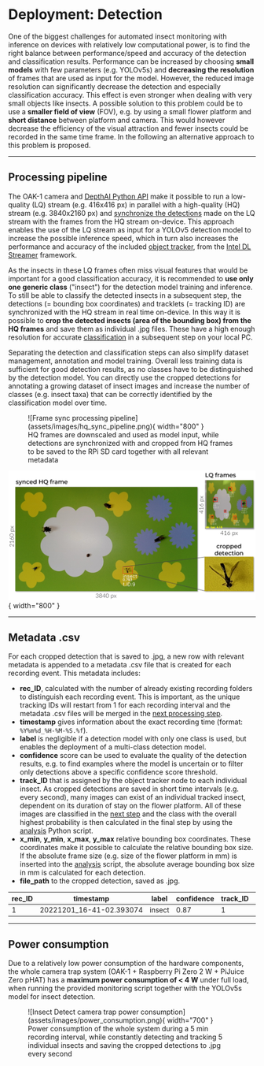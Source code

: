 # Deployment: Detection

One of the biggest challenges for automated insect monitoring with inference on
devices with relatively low computational power, is to find the right balance
between performance/speed and accuracy of the detection and classification
results. Performance can be increased by choosing **small models** with few
parameters (e.g. YOLOv5s) and **decreasing the resolution** of frames that are
used as input for the model. However, the reduced image resolution can
significantly decrease the detection and especially classification accuracy.
This effect is even stronger when dealing with very small objects like insects.
A possible solution to this problem could be to use a **smaller field of view**
(FOV), e.g. by using a small flower platform and **short distance** between
platform and camera. This would however decrease the efficiency of the visual
attraction and fewer insects could be recorded in the same time frame. In the
following an alternative approach to this problem is proposed.

---

## Processing pipeline

The OAK-1 camera and
[DepthAI Python API](https://docs.luxonis.com/projects/api/en/latest/) make it
possible to run a low-quality (LQ) stream (e.g. 416x416 px) in parallel with a
high-quality (HQ) stream (e.g. 3840x2160 px) and
[synchronize the detections](../software/programming.md#automated-monitoring-script)
made on the LQ stream with the frames from the HQ stream on-device. This
approach enables the use of the LQ stream as input for a YOLOv5 detection model
to increase the possible inference speed, which in turn also increases the
performance and accuracy of the included
[object tracker](https://docs.luxonis.com/projects/api/en/latest/components/nodes/object_tracker/),
from the [Intel DL Streamer](https://dlstreamer.github.io/dev_guide/object_tracking.html)
framework.

As the insects in these LQ frames often miss visual features that would be
important for a good classification accuracy, it is recommended to
**use only one generic class** ("insect") for the detection model training and
inference. To still be able to classify the detected insects in a subsequent
step, the detections (= bounding box coordinates) and tracklets (= tracking ID)
are synchronized with the HQ stream in real time on-device. In this way it is
possible to
**crop the detected insects (area of the bounding box) from the HQ frames** and
save them as individual .jpg files. These have a high enough resolution for
accurate [classification](classification.md) in a subsequent step on your local
PC.

Separating the detection and classification steps can also simplify dataset
management, annotation and model training. Overall less training data is
sufficient for good detection results, as no classes have to be distinguished
by the detection model. You can directly use the cropped detections for
annotating a growing dataset of insect images and increase the number of
classes (e.g. insect taxa) that can be correctly identified by the
classification model over time.

<figure markdown>
  ![Frame sync processing pipeline](assets/images/hq_sync_pipeline.png){ width="800" }
  <figcaption>HQ frames are downscaled and used as model input, while detections are
              synchronized with and cropped from HQ frames to be saved to the RPi SD
              card together with all relevant metadata</figcaption>
</figure>

![HQ frame sync cropped detection](assets/images/hq_frame_sync.png){ width="800" }

---

## Metadata .csv

For each cropped detection that is saved to .jpg, a new row with relevant
metadata is appended to a metadata .csv file that is created for each recording
event. This metadata includes:

- **rec_ID**, calculated with the number of already existing recording folders
  to distinguish each recording event. This is important, as the unique
  tracking IDs will restart from 1 for each recording interval and the metadata
  .csv files will be merged in the [next processing step](classification.md).
- **timestamp** gives information about the exact recording time (format:
  `%Y%m%d_%H-%M-%S.%f`).
- **label** is negligible if a detection model with only one class is used, but
  enables the deployment of a multi-class detection model.
- **confidence** score can be used to evaluate the quality of the detection
  results, e.g. to find examples where the model is uncertain or to filter only
  detections above a specific confidence score threshold.
- **track_ID** that is assigned by the object tracker node to each individual
  insect. As cropped detections are saved in short time intervals (e.g. every
  second), many images can exist of an individual tracked insect, dependent on
  its duration of stay on the flower platform. All of these images are
  classified in the [next step](classification.md) and the class with the
  overall highest probability is then calculated in the final step by using the
  [analysis](analysis.md) Python script.
- **x_min**, **y_min**, **x_max**, **y_max** relative bounding box coordinates.
  These coordinates make it possible to calculate the relative bounding box
  size. If the absolute frame size (e.g. size of the flower platform in mm) is
  inserted into the [analysis](analysis.md) script, the absolute average
  bounding box size in mm is calculated for each detection.
- **file_path** to the cropped detection, saved as .jpg.

| rec_ID | timestamp                                                          | label  | confidence | track_ID | x_min  | y_min  | x_max  | y_max  | file_path                                                                                                                                    |
| ------ | ------------------------------------------------------------------ | ------ | ---------- | -------- | ------ | ------ | ------ | ------ | -------------------------------------------------------------------------------------------------------------------------------------------- |
| 1      | <span style="white-space: nowrap;">20221201_16-41-02.393074</span> | insect | 0.87       | 1        | 0.5647 | 0.5357 | 0.6321 | 0.6132 | <span style="white-space: nowrap;">./insect-detect/data/20221201/20221201_16-40/cropped/insect/20221201_16-41-02.393074_1_cropped.jpg</span> |

---

## Power consumption

Due to a relatively low power consumption of the hardware components, the whole
camera trap system (OAK-1 + Raspberry Pi Zero 2 W + PiJuice Zero pHAT) has a
**maximum power consumption of < 4 W** under full load, when running the
provided monitoring script together with the YOLOv5s model for insect detection.

<figure markdown>
  ![Insect Detect camera trap power consumption](assets/images/power_consumption.png){ width="700" }
  <figcaption>Power consumption of the whole system during a 5 min recording
              interval, while constantly detecting and tracking 5 individual
              insects and saving the cropped detections to .jpg every second</figcaption>
</figure>
